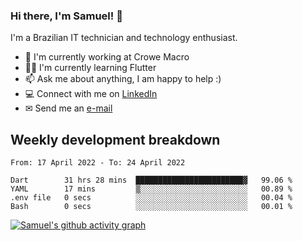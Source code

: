 ### Hi there, I'm Samuel! 👋

I'm a Brazilian IT technician and technology enthusiast.

- 🏢 I'm currently working at Crowe Macro
- 👨‍💻 I'm currently learning Flutter
- 📫 Ask me about anything, I am happy to help :)
- 💻 Connect with me on [LinkedIn](https://www.linkedin.com/in/samuel-s-marques/)
- ✉ Send me an [e-mail](mailto:samuel.s.marques@protonmail.com)

## Weekly development breakdown
<!--START_SECTION:waka-->

```text
From: 17 April 2022 - To: 24 April 2022

Dart        31 hrs 28 mins  ████████████████████████▓   99.06 %
YAML        17 mins         ▒░░░░░░░░░░░░░░░░░░░░░░░░   00.89 %
.env file   0 secs          ░░░░░░░░░░░░░░░░░░░░░░░░░   00.04 %
Bash        0 secs          ░░░░░░░░░░░░░░░░░░░░░░░░░   00.01 %
```

<!--END_SECTION:waka-->

[![Samuel's github activity graph](https://activity-graph.herokuapp.com/graph?username=samuel-s-marques&theme=react-dark)](https://github.com/samuel-s-marques)
